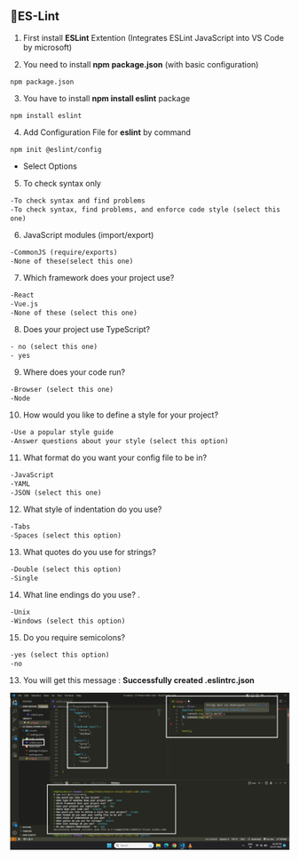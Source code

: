 ## 📘ES-Lint

1. First install **ESLint** Extention (Integrates ESLint JavaScript into VS Code by microsoft)

2. You need to install **npm package.json** (with basic configuration)

```
npm package.json
```

3. You have to install **npm install eslint** package

```
npm install eslint
```

4. Add Configuration File for **eslint** by command

```
npm init @eslint/config
```

- Select Options

5. To check syntax only

```
-To check syntax and find problems
-To check syntax, find problems, and enforce code style (select this one)
```

6. JavaScript modules (import/export)

```
-CommonJS (require/exports)
-None of these(select this one)
```

7. Which framework does your project use?

```
-React
-Vue.js
-None of these (select this one)
```

8. Does your project use TypeScript?

```
- no (select this one)
- yes
```

9. Where does your code run?

```
-Browser (select this one)
-Node
```

10. How would you like to define a style for your project?

```
-Use a popular style guide
-Answer questions about your style (select this option)
```

11. What format do you want your config file to be in?

```
-JavaScript
-YAML
-JSON (select this one)
```

12. What style of indentation do you use?

```
-Tabs
-Spaces (select this option)
```

13. What quotes do you use for strings?

```
-Double (select this option)
-Single
```

14. What line endings do you use? .

```
-Unix
-Windows (select this option)
```

15. Do you require semicolons?

```
-yes (select this option)
-no
```

13. You will get this message : **Successfully created .eslintrc.json**

![EsLint-Configuration](./images/eslint-configuration-file.png)
